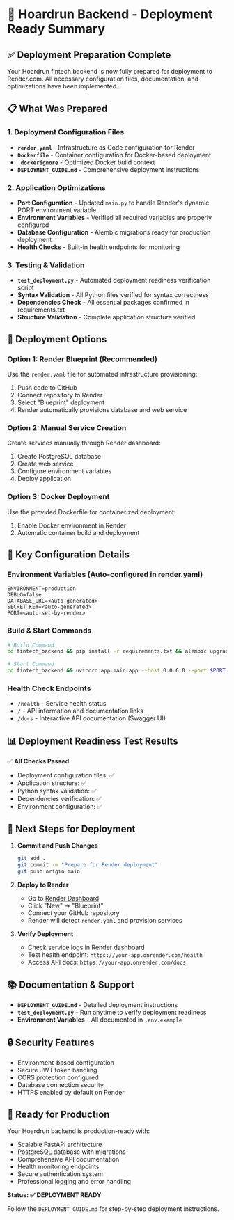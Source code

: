 # 🚀 Hoardrun Backend - Deployment Ready Summary

## ✅ Deployment Preparation Complete

Your Hoardrun fintech backend is now fully prepared for deployment to Render.com. All necessary configuration files, documentation, and optimizations have been implemented.

## 📋 What Was Prepared

### 1. Deployment Configuration Files
- **`render.yaml`** - Infrastructure as Code configuration for Render
- **`Dockerfile`** - Container configuration for Docker-based deployment
- **`.dockerignore`** - Optimized Docker build context
- **`DEPLOYMENT_GUIDE.md`** - Comprehensive deployment instructions

### 2. Application Optimizations
- **Port Configuration** - Updated `main.py` to handle Render's dynamic PORT environment variable
- **Environment Variables** - Verified all required variables are properly configured
- **Database Configuration** - Alembic migrations ready for production deployment
- **Health Checks** - Built-in health endpoints for monitoring

### 3. Testing & Validation
- **`test_deployment.py`** - Automated deployment readiness verification script
- **Syntax Validation** - All Python files verified for syntax correctness
- **Dependencies Check** - All essential packages confirmed in requirements.txt
- **Structure Validation** - Complete application structure verified

## 🎯 Deployment Options

### Option 1: Render Blueprint (Recommended)
Use the `render.yaml` file for automated infrastructure provisioning:
1. Push code to GitHub
2. Connect repository to Render
3. Select "Blueprint" deployment
4. Render automatically provisions database and web service

### Option 2: Manual Service Creation
Create services manually through Render dashboard:
1. Create PostgreSQL database
2. Create web service
3. Configure environment variables
4. Deploy application

### Option 3: Docker Deployment
Use the provided Dockerfile for containerized deployment:
1. Enable Docker environment in Render
2. Automatic container build and deployment

## 🔧 Key Configuration Details

### Environment Variables (Auto-configured in render.yaml)
```
ENVIRONMENT=production
DEBUG=false
DATABASE_URL=<auto-generated>
SECRET_KEY=<auto-generated>
PORT=<auto-set-by-render>
```

### Build & Start Commands
```bash
# Build Command
cd fintech_backend && pip install -r requirements.txt && alembic upgrade head

# Start Command  
cd fintech_backend && uvicorn app.main:app --host 0.0.0.0 --port $PORT
```

### Health Check Endpoints
- `/health` - Service health status
- `/` - API information and documentation links
- `/docs` - Interactive API documentation (Swagger UI)

## 📊 Deployment Readiness Test Results

✅ **All Checks Passed**
- Deployment configuration files: ✅
- Application structure: ✅
- Python syntax validation: ✅
- Dependencies verification: ✅
- Environment configuration: ✅

## 🚀 Next Steps for Deployment

1. **Commit and Push Changes**
   ```bash
   git add .
   git commit -m "Prepare for Render deployment"
   git push origin main
   ```

2. **Deploy to Render**
   - Go to [Render Dashboard](https://dashboard.render.com)
   - Click "New" → "Blueprint"
   - Connect your GitHub repository
   - Render will detect `render.yaml` and provision services

3. **Verify Deployment**
   - Check service logs in Render dashboard
   - Test health endpoint: `https://your-app.onrender.com/health`
   - Access API docs: `https://your-app.onrender.com/docs`

## 📚 Documentation & Support

- **`DEPLOYMENT_GUIDE.md`** - Detailed deployment instructions
- **`test_deployment.py`** - Run anytime to verify deployment readiness
- **Environment Variables** - All documented in `.env.example`

## 🔒 Security Features

- Environment-based configuration
- Secure JWT token handling
- CORS protection configured
- Database connection security
- HTTPS enabled by default on Render

## 🎉 Ready for Production

Your Hoardrun backend is production-ready with:
- Scalable FastAPI architecture
- PostgreSQL database with migrations
- Comprehensive API documentation
- Health monitoring endpoints
- Secure authentication system
- Professional logging and error handling

**Status: ✅ DEPLOYMENT READY**

Follow the `DEPLOYMENT_GUIDE.md` for step-by-step deployment instructions.
